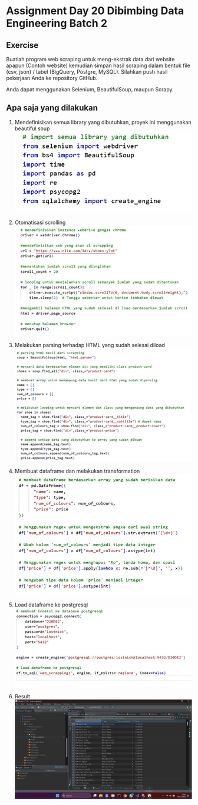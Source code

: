 # Assignment Day 20 Dibimbing Data Engineering Batch 2

## Exercise
Buatlah program web scraping untuk meng-ekstrak data dari website apapun (Contoh website) kemudian simpan hasil scraping dalam bentuk file (csv, json) / tabel (BigQuery, Postgre, MySQL). Silahkan push hasil pekerjaan Anda ke repository GitHub.

Anda dapat menggunakan Selenium, BeautifulSoup, maupun Scrapy.


## Apa saja yang dilakukan
1. Mendefinisikan semua library yang dibutuhkan, proyek ini menggunakan beautiful soup
   ![library](https://github.com/ferrysetefanus/D20DE2_Ferry-Setefanus/blob/main/img/library.jpg)
   
2. Otomatisasi scrolling
   ![otomatisasi](https://github.com/ferrysetefanus/D20DE2_Ferry-Setefanus/blob/main/img/scroll.jpg)
      
3. Melakukan parsing terhadap HTML yang sudah selesai diload
   ![parsing](https://github.com/ferrysetefanus/D20DE2_Ferry-Setefanus/blob/main/img/parsing.jpg)
   
4. Membuat dataframe dan melakukan transformation
   ![dataframe](https://github.com/ferrysetefanus/D20DE2_Ferry-Setefanus/blob/main/img/dataframe.jpg)

5. Load dataframe ke postgresql
   ![load](https://github.com/ferrysetefanus/D20DE2_Ferry-Setefanus/blob/main/img/load.jpg)

6. Result
   ![result](https://github.com/ferrysetefanus/D20DE2_Ferry-Setefanus/blob/main/img/postgresql.jpg)
   


